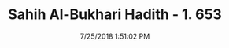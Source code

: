 ---
title        : "Sahih Al-Bukhari Hadith - 1. 653"
date         : 7/25/2018 1:51:02 PM
draft        : false
type         : "hadith"
layout       : "hadith"
BookCode     : "SHB"
VolumeNumber : "1"
HadithNumber : "653"
categories  :  ["Adhan-If people are equally proficient in the recitation of the Qur'an, who should lead prayer?"]
tags  :  ["Malik bin Huwairth"]
---